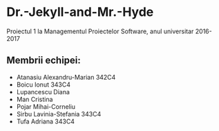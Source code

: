 # Dr.-Jekyll-and-Mr.-Hyde
Proiectul 1 la Managementul Proiectelor Software, anul universitar 2016-2017

## Membrii echipei:
- Atanasiu Alexandru-Marian 342C4
- Boicu Ionut               343C4
- Lupancescu Diana
- Man Cristina
- Pojar Mihai-Corneliu
- Sirbu Lavinia-Stefania    343C4
- Tufa Adriana              343C4
